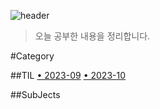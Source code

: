 ![header](<https://capsule-render.vercel.app/api?type=rounded&color=auto&height=300&section=header&text=TIL&fontColor=auto&fontSize=60&desc=(Today%20I%20Learning)>)

> 오늘 공부한 내용을 정리합니다.

#Category

##TIL
[• 2023-09](https://github.com/tyranoboy1/TIL/tree/main/TIL/2023.09)
[• 2023-10](https://github.com/tyranoboy1/TIL/tree/main/TIL/2023.10)

##SubJects
